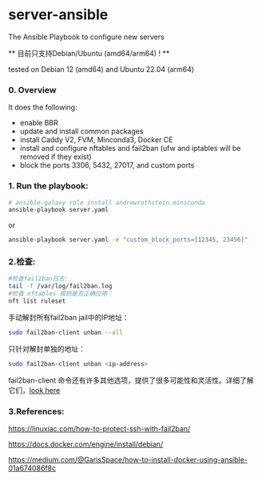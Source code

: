 # server-ansible
The Ansible Playbook to configure new servers

** 目前只支持Debian/Ubuntu (amd64/arm64) ! **

tested on Debian 12 (amd64) and Ubuntu 22.04 (arm64)

### 0. Overview

It does the following:

* enable BBR
* update and install common packages
* install Caddy V2, FVM, Minconda3, Docker CE
* install and configure nftables and fail2ban (ufw and iptables will be removed if they exist)
* block the ports 3306, 5432, 27017, and custom ports


### 1. Run the playbook:

```bash
# ansible-galaxy role install andrewrothstein.miniconda
ansible-playbook server.yaml
```

or

```bash
ansible-playbook server.yaml -e "custom_block_ports=[12345, 23456]"
```


### 2.检查:

```bash
#检查fail2ban日志:
tail -f /var/log/fail2ban.log
#检查 nftables 规则是否正确应用：
nft list ruleset
```

手动解封所有fail2ban jail中的IP地址：

```bash
sudo fail2ban-client unban --all
```

只针对解封单独的地址：
```bash
sudo fail2ban-client unban <ip-address>
```

fail2ban-client 命令还有许多其他选项，提供了很多可能性和灵活性。详细了解它们，[look here](https://manpages.debian.org/testing/fail2ban/fail2ban-client.1.en.html)

### 3.References:

https://linuxiac.com/how-to-protect-ssh-with-fail2ban/

https://docs.docker.com/engine/install/debian/

https://medium.com/@GarisSpace/how-to-install-docker-using-ansible-01a674086f8c
